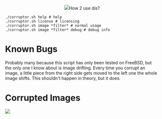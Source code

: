 <p align=center>
    <img src="images/repotitle.png>
</p>
-----------
This is a simple image corruptor that utilizes [ImageMagick](https://imagemagick.org/) and [FFmpeg](https://ffmpeg.org/).

# How 2 use dis?
```
./corruptor.sh help # help
./corruptor.sh license # licensing
./corruptor.sh image *filter* # normal usage 
./corruptor.sh image *filter* debug # debug info
```

# Known Bugs
Probably many because this script has only been tested on FreeBSD, but the only one I know about is image drifting.
Every time you corrupt an image, a little piece from the right side gets moved to the left one the whole image shifts. This shouldn't happen in theory, but it does.

# Corrupted Images
<p>
    <img src="images/i1.png>
</p>
<p>
    <img src="images/i2.png>
</p>
